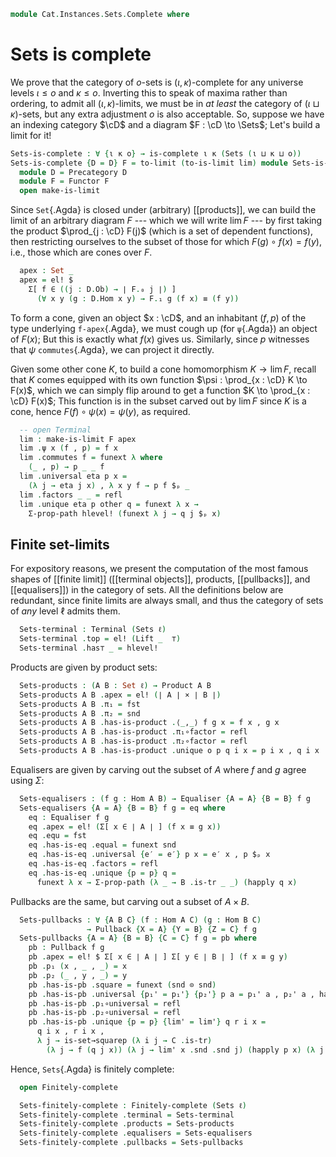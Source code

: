 <!--
```agda
open import Cat.Diagram.Limit.Finite
open import Cat.Diagram.Limit.Base
open import Cat.Diagram.Terminal
open import Cat.Prelude
```
-->

```agda
module Cat.Instances.Sets.Complete where
```

# Sets is complete

We prove that the category of $o$-sets is $(\iota,\kappa)$-complete for
any universe levels $\iota \le o$ and $\kappa \le o$. Inverting this to
speak of maxima rather than ordering, to admit all $(\iota,\kappa)$-limits,
we must be in _at least_ the category of $(\iota \sqcup \kappa)$-sets,
but any extra adjustment $o$ is also acceptable. So, suppose we have an
indexing category $\cD$ and a diagram $F : \cD \to \Sets$; Let's
build a limit for it!

```agda
Sets-is-complete : ∀ {ι κ o} → is-complete ι κ (Sets (ι ⊔ κ ⊔ o))
Sets-is-complete {D = D} F = to-limit (to-is-limit lim) module Sets-is-complete where
  module D = Precategory D
  module F = Functor F
  open make-is-limit
```

Since `Set`{.Agda} is closed under (arbitrary) [[products]], we can build
the limit of an arbitrary diagram $F$ --- which we will write $\lim F$
--- by first taking the product $\prod_{j : \cD} F(j)$ (which is a
set of dependent functions), then restricting ourselves to the subset of
those for which $F(g) \circ f(x) = f(y)$, i.e., those which are cones
over $F$.

```agda
  apex : Set _
  apex = el! $
    Σ[ f ∈ ((j : D.Ob) → ∣ F.₀ j ∣) ]
      (∀ x y (g : D.Hom x y) → F.₁ g (f x) ≡ (f y))
```

To form a cone, given an object $x : \cD$, and an inhabitant $(f,p)$
of the type underlying `f-apex`{.Agda}, we must cough up (for
`ψ`{.Agda}) an object of $F(x)$; But this is exactly what $f(x)$ gives
us. Similarly, since $p$ witnesses that $\psi$ `commutes`{.Agda}, we can
project it directly.

Given some other cone $K$, to build a cone homomorphism $K \to \lim F$,
recall that $K$ comes equipped with its own function $\psi : \prod_{x :
\cD} K \to F(x)$, which we can simply flip around to get a function
$K \to \prod_{x : \cD} F(x)$; This function is in the subset carved
out by $\lim F$ since $K$ is a cone, hence $F(f) \circ \psi(x) =
\psi(y)$, as required.

```agda
  -- open Terminal
  lim : make-is-limit F apex
  lim .ψ x (f , p) = f x
  lim .commutes f = funext λ where
    (_ , p) → p _ _ f
  lim .universal eta p x =
    (λ j → eta j x) , λ x y f → p f $ₚ _
  lim .factors _ _ = refl
  lim .unique eta p other q = funext λ x →
    Σ-prop-path hlevel! (funext λ j → q j $ₚ x)
```

<!--
```agda
module _ {ℓ} where
  open import Cat.Diagram.Equaliser (Sets ℓ)
  open import Cat.Diagram.Pullback (Sets ℓ)
  open import Cat.Diagram.Product (Sets ℓ)
  open import Cat.Reasoning (Sets ℓ)

  private variable
    A B : Set ℓ
    f g : Hom A B

  open Terminal
  open is-product
  open Product
  open is-pullback
  open Pullback
  open is-equaliser
  open Equaliser
```
-->

## Finite set-limits

For expository reasons, we present the computation of the most famous
shapes of [[finite limit]] ([[terminal objects]], products, [[pullbacks]],
and [[equalisers]]) in the category of sets. All the definitions below
are redundant, since finite limits are always small, and thus the
category of sets of _any_ level $\ell$ admits them.

```agda
  Sets-terminal : Terminal (Sets ℓ)
  Sets-terminal .top = el! (Lift _  ⊤)
  Sets-terminal .has⊤ _ = hlevel!
```

Products are given by product sets:

```agda
  Sets-products : (A B : Set ℓ) → Product A B
  Sets-products A B .apex = el! (∣ A ∣ × ∣ B ∣)
  Sets-products A B .π₁ = fst
  Sets-products A B .π₂ = snd
  Sets-products A B .has-is-product .⟨_,_⟩ f g x = f x , g x
  Sets-products A B .has-is-product .π₁∘factor = refl
  Sets-products A B .has-is-product .π₂∘factor = refl
  Sets-products A B .has-is-product .unique o p q i x = p i x , q i x
```

Equalisers are given by carving out the subset of $A$ where $f$ and $g$ agree
using $\Sigma$:

```agda
  Sets-equalisers : (f g : Hom A B) → Equaliser {A = A} {B = B} f g
  Sets-equalisers {A = A} {B = B} f g = eq where
    eq : Equaliser f g
    eq .apex = el! (Σ[ x ∈ ∣ A ∣ ] (f x ≡ g x))
    eq .equ = fst
    eq .has-is-eq .equal = funext snd
    eq .has-is-eq .universal {e′ = e′} p x = e′ x , p $ₚ x
    eq .has-is-eq .factors = refl
    eq .has-is-eq .unique {p = p} q =
      funext λ x → Σ-prop-path (λ _ → B .is-tr _ _) (happly q x)
```

Pullbacks are the same, but carving out a subset of $A \times B$.

```agda
  Sets-pullbacks : ∀ {A B C} (f : Hom A C) (g : Hom B C)
                 → Pullback {X = A} {Y = B} {Z = C} f g
  Sets-pullbacks {A = A} {B = B} {C = C} f g = pb where
    pb : Pullback f g
    pb .apex = el! $ Σ[ x ∈ ∣ A ∣ ] Σ[ y ∈ ∣ B ∣ ] (f x ≡ g y)
    pb .p₁ (x , _ , _) = x
    pb .p₂ (_ , y , _) = y
    pb .has-is-pb .square = funext (snd ⊙ snd)
    pb .has-is-pb .universal {p₁' = p₁'} {p₂'} p a = p₁' a , p₂' a , happly p a
    pb .has-is-pb .p₁∘universal = refl
    pb .has-is-pb .p₂∘universal = refl
    pb .has-is-pb .unique {p = p} {lim' = lim'} q r i x =
      q i x , r i x ,
      λ j → is-set→squarep (λ i j → C .is-tr)
        (λ j → f (q j x)) (λ j → lim' x .snd .snd j) (happly p x) (λ j → g (r j x)) i j
```

Hence, `Sets`{.Agda} is finitely complete:

```agda
  open Finitely-complete

  Sets-finitely-complete : Finitely-complete (Sets ℓ)
  Sets-finitely-complete .terminal = Sets-terminal
  Sets-finitely-complete .products = Sets-products
  Sets-finitely-complete .equalisers = Sets-equalisers
  Sets-finitely-complete .pullbacks = Sets-pullbacks
```
